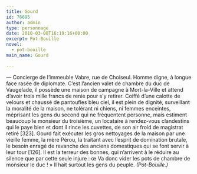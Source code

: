 ```yaml
---
title: Gourd
id: 76695
author: admin
type: personnage
date: 2010-03-08T16:19:16+00:00
excerpt: Pot-Bouille
novel:
  - pot-bouille
main_name: Gourd

---
```

— Concierge de l&rsquo;immeuble Vabre, rue de Choiseul. Homme digne, à longue face rasée de diplomate. C&rsquo;est l&rsquo;ancien valet de chambre du duc de Vaugelade, il possède une maison de campagne à Mort-la-Ville et attend d&rsquo;avoir trois mille francs de renie pour s&rsquo;y retirer. Coiffé d&rsquo;une calotte de velours et chaussé de pantoufles bleu ciel, il est plein de dignité, surveillant la moralité de la maison, ne tolérant ni chiens, ni femmes enceintes, méprisant les gens du second qui ne fréquentent personne, mais estiment beaucoup le monsieur du troisième, un locataire à rendez-vous clandestins qui le paye bien et dont il rince les cuvettes, de son air froid de magistrat retiré [323]. Gourd fait exécuter les gros nettoyages de la maison par une vieille femme, la mère Pérou, la traitant avec l&rsquo;esprit de domination brutale, le besoin enragé de revanche des anciens domestiques qui se font servir à leur tour [126]. Il est la terreur des bonnes, qui n&rsquo;arrivent à le réduire au silence que par cette seule injure : œ Va donc vider les pots de chambre de monsieur le duc ! » Il hait surtout les gens du peuple. _(Pot-Bouille.)_